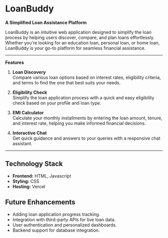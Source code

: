 # **LoanBuddy**  
**A Simplified Loan Assistance Platform**  

LoanBuddy is an intuitive web application designed to simplify the loan process by helping users discover, compare, and plan loans effortlessly. Whether you're looking for an education loan, personal loan, or home loan, LoanBuddy is your go-to platform for seamless financial assistance.  

---

**Features**  

1. **Loan Discovery**  
   Compare various loan options based on interest rates, eligibility criteria, and terms to find the one that best suits your needs.  

2. **Eligibility Check**  
   Simplify the loan application process with a quick and easy eligibility check based on your profile and loan type.  

3. **EMI Calculator**  
   Calculate your monthly installments by entering the loan amount, tenure, and interest rate, helping you make informed financial decisions.  

4. **Interactive Chat**  
   Get quick guidance and answers to your queries with a responsive chat assistant.  

---

## **Technology Stack**  

- **Frontend:** HTML, Javascript 
- **Styling:** CSS  
- **Hosting:** Vercel 


## **Future Enhancements**  
- Adding loan application progress tracking.  
- Integration with third-party APIs for live loan data.  
- User authentication and personalized dashboards.  
- Backend support for database integration.  

